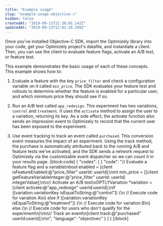 ```yaml
---
title: "Example usage"
slug: "example-usage-objective-c"
hidden: false
createdAt: "2019-09-11T22:36:01.142Z"
updatedAt: "2019-09-13T12:01:20.399Z"
---
```

Once you've installed Objective-C SDK, import the Optimizely library into your code, get your Optimizely project's datafile, and instantiate a client. Then, you can use the client to evaluate feature flags, activate an A/B test, or feature test.

This example demonstrates the basic usage of each of these concepts. This example shows how to: 
1. Evaluate a feature with the key `price_filter` and check a configuration variable on it called `min_price`. The SDK evaluates your feature test and rollouts to determine whether the feature is enabled for a particular user, and which minimum price they should see if so.

2. Run an A/B test called `app_redesign`. This experiment has two variations, `control` and `treatment`. It uses the `activate` method to assign the user to a variation, returning its key. As a side effect, the activate function also sends an impression event to Optimizely to record that the current user has been exposed to the experiment. 

3. Use event tracking to track an event called `purchased`. This conversion event measures the impact of an experiment. Using the track method, the purchase is automatically attributed back to the running A/B and feature tests we've activated, and the SDK sends a network request to Optimizely via the customizable event dispatcher so we can count it in your results page.
[block:code]
{
  "codes": [
    {
      "code": "// Evaluate a feature flag and a variable\nbool enabled = [client isFeatureEnabled:@\"price_filter\" userId: userId];\nint min_price = [[client getFeatureVariableInteger:@\"price_filter\" userId: userId] integerValue];\n\n// Activate an A/B test\nOPTLYVariation *variation = [client activate:@\"app_redesign\" userId:userId];\nif ([variation.variationKey isEqualToString:@\"control\"]) {\n    // Execute code for variation A\n} else if ([variation.variationKey isEqualToString:@\"treatment\"]) {\n    // Execute code for variation B\n} else {\n    // Execute code for users who don't qualify for the experiment\n}\n\n// Track an event\n[client track:@\"purchased\" userId:userId];\n\n",
      "language": "objectivec"
    }
  ]
}
[/block]